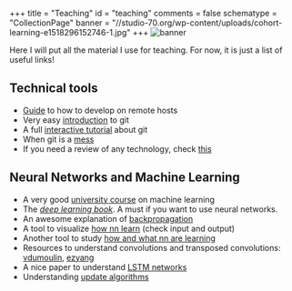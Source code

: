 +++
title = "Teaching"
id = "teaching"
comments = false
schematype = "CollectionPage"
banner = "//studio-70.org/wp-content/uploads/cohort-learning-e1518296152746-1.jpg"
+++
![banner](https://studio-70.org/wp-content/uploads/cohort-learning-e1518296152746-1.jpg)

Here I will put all the material I use for teaching.
For now, it is just a list of useful links!

## Technical tools
* [Guide](/post/remote_editing) to how to develop on remote hosts
* Very easy [introduction](/post/git_intro) to git
* A full [interactive tutorial](https://learngitbranching.js.org/?locale=it_IT) about git
* When git is a [mess](http://justinhileman.info/article/git-pretty/)
* If you need a review of any technology, check [this](https://learnxinyminutes.com)

## Neural Networks and Machine Learning
* A very good [university course](https://www.youtube.com/playlist?list=PLUenpfvlyoa0rMoE5nXA8kdctBKE9eSob) on machine learning
* The [_deep learning book_](https://www.deeplearningbook.org/). A must if you want to use neural networks.
* An awesome explanation of [backpropagation](https://medium.com/@14prakash/back-propagation-is-very-simple-who-made-it-complicated-97b794c97e5c)
* A tool to visualize [how nn learn](http://www.emergentmind.com/neural-network) (check input and output)
* Another tool to study [how and what nn are learning](https://playground.tensorflow.org)
* Resources to understand convolutions and transposed convolutions: [vdumoulin](https://github.com/vdumoulin/conv_arithmetic), [ezyang](https://ezyang.github.io/convolution-visualizer/index.html)
* A nice paper to understand [LSTM networks](https://colah.github.io/posts/2015-08-Understanding-LSTMs/)
* Understanding [update algorithms](https://ruder.io/optimizing-gradient-descent/index.html)
